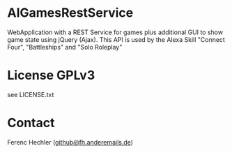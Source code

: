 # AIGamesRestService
WebApplication with a REST Service for games plus additional GUI to show game state using jQuery (Ajax). This API is used by the Alexa Skill "Connect Four", "Battleships" and "Solo Roleplay" 

# License GPLv3
see LICENSE.txt

# Contact
Ferenc Hechler (github@fh.anderemails.de)